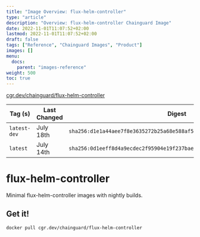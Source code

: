 ```yaml
---
title: "Image Overview: flux-helm-controller"
type: "article"
description: "Overview: flux-helm-controller Chainguard Image"
date: 2022-11-01T11:07:52+02:00
lastmod: 2022-11-01T11:07:52+02:00
draft: false
tags: ["Reference", "Chainguard Images", "Product"]
images: []
menu:
  docs:
    parent: "images-reference"
weight: 500
toc: true
---
```


[cgr.dev/chainguard/flux-helm-controller](https://github.com/chainguard-images/images/tree/main/images/flux-helm-controller)

| Tag (s)       | Last Changed | Digest                                                                    |
|---------------|--------------|---------------------------------------------------------------------------|
|  `latest-dev` | July 18th    | `sha256:d1e1a44aee7f8e3635272b25a68e588af56ef5865448bef9c9689ec6cef2fa38` |
|  `latest`     | July 14th    | `sha256:0d1eeff8d4a9ecdec2f95904e19f237bae47ff3761ae5f40c11713e54d542a66` |

# flux-helm-controller

Minimal flux-helm-controller images with nightly builds.

## Get it!

```shell
docker pull cgr.dev/chainguard/flux-helm-controller
```
